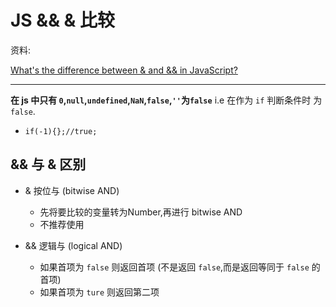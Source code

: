 # JS &&  &  比较

资料:

[What's the difference between & and && in JavaScript?](https://stackoverflow.com/questions/7310109/whats-the-difference-between-and-in-javascript)

***

**在 js 中只有 `0`,`null`,`undefined`,`NaN`,`false`,`''`为`false`**
i.e 在作为 `if` 判断条件时 为 `false`.

+ `if(-1){};//true;`

## && 与 & 区别

+ & 按位与 (bitwise AND)
	+ 先将要比较的变量转为Number,再进行 bitwise AND
	+ 不推荐使用

+ && 逻辑与 (logical AND)
	+ 如果首项为 `false` 则返回首项 (不是返回 `false`,而是返回等同于 `false` 的首项)
	+ 如果首项为 `ture` 则返回第二项




